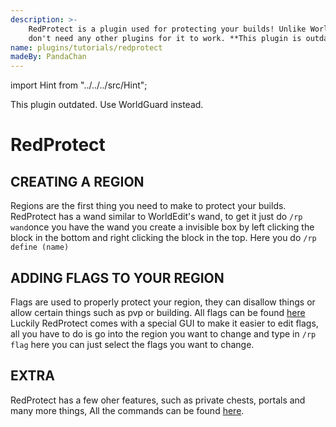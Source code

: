 ```yaml
---
description: >-
    RedProtect is a plugin used for protecting your builds! Unlike WorldGuard you
    don't need any other plugins for it to work. **This plugin is outdated. Use WorldGuard instead.**
name: plugins/tutorials/redprotect
madeBy: PandaChan
---
```

import Hint from "../../../src/Hint";

<Hint severity="warning">This plugin outdated. Use WorldGuard instead.</Hint>
# RedProtect

## CREATING A REGION

Regions are the first thing you need to make to protect your builds. RedProtect has a wand similar to WorldEdit's wand, to get it just do `/rp wand`once you have the wand you create a invisible box by left clicking the block in the bottom and right clicking the block in the top. Here you do `/rp define (name)`

## ADDING FLAGS TO YOUR REGION

Flags are used to properly protect your region, they can disallow things or allow certain things such as pvp or building. All flags can be found [here](https://github.com/FabioZumbi12/RedProtect/wiki/Region-Flags) Luckily RedProtect comes with a special GUI to make it easier to edit flags, all you have to do is go into the region you want to change and type in `/rp flag` here you can just select the flags you want to change.

## EXTRA

RedProtect has a few oher features, such as private chests, portals and many more things, All the commands can be found [here](https://github.com/FabioZumbi12/RedProtect/wiki).
